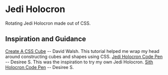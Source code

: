 # Jedi Holocron

Rotating Jedi Holocron made out of CSS.

## Inspiration and Guidance

[Create A CSS Cube](https://davidwalsh.name/css-cube) -- David Walsh. This tutorial helped me wrap my head around constructing cubes and shapes using CSS.
 [Jedi Holocron Code Pen](https://codepen.io/shorelle/pen/rybxRg) -- Desiree S. This was the inspiration to try my own Jedi Holocron.
 [Sith Holocron Code Pen](https://codepen.io/shorelle/pen/QpXNpm) -- Desiree S.
